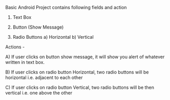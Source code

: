  Basic Android Project contains following fields and action
 
 1) Text Box
 
 2) Button (Show Message)
 
 3) Radio Buttons
      a) Horizontal
      b) Vertical

 Actions  - 
 
 A) If user clicks on button show message, it will show you alert of whatever written in text box.
 
 B) If user clicks on radio button Horizontal, two radio buttons will be horizontal i.e. adjacent to each other
 
 C) If user clicks on radio button Vertical, two radio buttons will be then vertical i.e. one above the other
